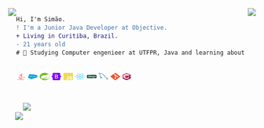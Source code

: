 <img align="right" height="150" src="https://media.giphy.com/media/vvcvtGPa4hSiN4TgeY/giphy.gif"/>
<img align="left" height="200" src="https://media.giphy.com/media/ao9DUiTKH60XS/giphy.gif"/>

```diff
Hi, I'm Simão.
! I'm a Junior Java Developer at Objective.
+ Living in Curitiba, Brazil.
- 21 years old
# 📖 Studying Computer engenieer at UTFPR, Java and learning about functional languages.
```

<div style="display: inline_block"><br>
  <img align="center" alt="Java" height="15" width="20" src="https://raw.githubusercontent.com/devicons/devicon/master/icons/java/java-plain.svg">
  <img align="center" alt="Salesforce" height="15" width="20" src="https://raw.githubusercontent.com/devicons/devicon/master/icons/salesforce/salesforce-original.svg">
  <img align="center" alt="Spring" height="15" width="20" src="https://raw.githubusercontent.com/devicons/devicon/master/icons/spring/spring-original.svg">
  <img align="center" alt="Bootstrap" height="15" width="20" src="https://raw.githubusercontent.com/devicons/devicon/master/icons/bootstrap/bootstrap-original.svg">
  <img align="center" alt="Js" height="15" width="20" src="https://raw.githubusercontent.com/devicons/devicon/master/icons/javascript/javascript-plain.svg">
  <img align="center" alt="React" height="15" width="20" src="https://raw.githubusercontent.com/devicons/devicon/master/icons/react/react-original.svg">
  <img align="center" alt="Django" height="15" width="20" src="https://raw.githubusercontent.com/devicons/devicon/master/icons/django/django-original.svg">
  <img align="center" alt="mysql" height="15" width="20" src="https://raw.githubusercontent.com/devicons/devicon/master/icons/mysql/mysql-original.svg">
  <img align="center" alt="git" height="15" width="20" src="https://raw.githubusercontent.com/devicons/devicon/master/icons/git/git-original.svg">
  <img align="center" alt="C++" height="15" width="20" src="https://raw.githubusercontent.com/devicons/devicon/master/icons/cplusplus/cplusplus-original.svg">
</div>
 
  ##  
  <code>
  <a href="https://www.instagram.com/eer_simon/" target="_blank"><img height="30" src="https://image.flaticon.com/icons/svg/174/174855.svg"></a> 
  <a href="https://www.linkedin.com/in/gabriel-sim%C3%A3o/" target="_blank"><img height="30" src="https://cdn-icons-png.flaticon.com/512/174/174857.png"></a>
</code>

